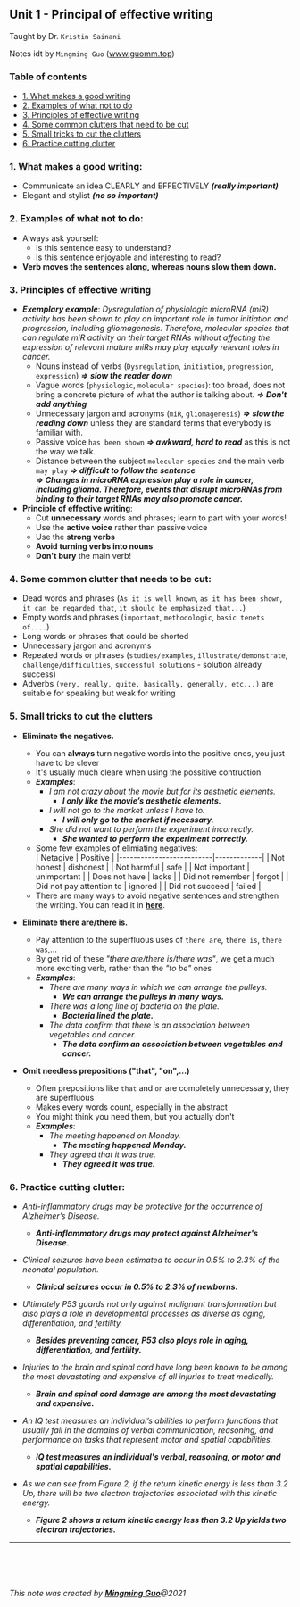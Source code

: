 ## Unit 1 - Principal of effective writing

Taught by Dr. `Kristin Sainani`

Notes idt by `Mingming Guo` (www.guomm.top)

### Table of contents
* [1. What makes a good writing](#1-What-makes-a-good-writing) 
* [2. Examples of what not to do](#2-Examples-of-what-not-to-do)
* [3. Principles of effective writing](#3-Principles-of-effective-writing)
* [4. Some common clutters that need to be cut](#4-Some-common-clutter-that-need-to-be-cut)
* [5. Small tricks to cut the clutters](#5-Small-tricks-to-cut-the-clutters)
* [6. Practice cutting clutter](#6-Practice-cutting-clutter)


### 1. What makes a good writing:
+ Communicate an idea CLEARLY and EFFECTIVELY ***(really important)***
+ Elegant and stylist ***(no so important)***

### 2. Examples of what not to do:
+ Always ask yourself:
	+ Is this sentence easy to understand?
	+ Is this sentence enjoyable and interesting to read?
+ **Verb moves the sentences along, whereas nouns slow them down.**

### 3. Principles of effective writing
+ ***Exemplary example***: *Dysregulation of physiologic microRNA (miR) activity has been shown to play an important role in tumor initiation and progression, including gliomagenesis. Therefore, molecular species that can regulate miR activity on their target RNAs without affecting the expression of relevant mature miRs may play equally relevant roles in cancer.*
	+ Nouns instead of verbs (`Dysregulation`, `initiation`, `progression`, `expression`) ***=> slow the reader down***
	+ Vague words (`physiologic`, `molecular species`): too broad, does not bring a concrete picture of what the author is talking about. ***=> Don't add anything***
	+ Unnecessary jargon and acronyms (`miR`, `gliomagenesis`) ***=> slow the reading down*** unless they are standard terms that everybody is familiar with.
	+ Passive voice `has been shown` ***=> awkward, hard to read*** as this is not the way we talk.
	+ Distance between the subject `molecular species` and the main verb `may play` ***=> difficult to follow the sentence***  
  ***=> Changes in microRNA expression play a role in cancer, including glioma. Therefore, events that disrupt microRNAs from binding to their target RNAs may also promote cancer.***
+ **Principle of effective writing**:
	+ Cut **unnecessary** words and phrases; learn to part with your words!
	+ Use the **active voice** rather than passive voice
	+ Use the **strong verbs**
	+ **Avoid turning verbs into nouns**
	+ **Don't bury** the main verb! 

### 4. Some common clutter that needs to be cut:
+ Dead words and phrases (`As it is well known`, `as it has been shown`, `it can be regarded that`, `it should be emphasized that...`)
+ Empty words and phrases (`important`, `methodologic`, `basic tenets of....`)
+ Long words or phrases that could be shorted
+ Unnecessary jargon and acronyms
+ Repeated words or phrases (`studies/examples`, `illustrate/demonstrate`, `challenge/difficulties`, `successful solutions` - solution already success)
+ Adverbs `(very, really, quite, basically, generally, etc...)` are suitable for speaking  but weak for writing

### 5. Small tricks to cut the clutters
+ **Eliminate the negatives.**
  + You can **always** turn negative words into the positive ones, you just have to be clever
  + It's usually much cleare when using the possitive contruction
  + ***Examples***:
 	+ *I am not crazy about the movie but for its aesthetic elements.*
  		+ ***I only like the movie’s aesthetic elements.***
  	+ *I will not go to the market unless I have to.*
  		+ ***I will only go to the market if necessary.***
  	+ *She did not want to perform the experiment incorrectly.*
  		+ ***She wanted to perform the experiment correctly.*** 
  + Some few examples of elimiating negatives:  
  	| Netagive                 | Positive    |
	|--------------------------|-------------|
	| Not honest               | dishonest   |
	| Not harmful              | safe        |
	| Not important            | unimportant |
	| Does not have            | lacks       |
	| Did not remember         | forgot      |
	| Did not pay attention to | ignored     |
	| Did not succeed          | failed      |
  + There are many ways to avoid negative sentences and strengthen the writing. You can read it in [**here**](https://wordvice.com/grammar-avoid-double-negatives/).

+ **Eliminate there are/there is.**
  + Pay attention to the superfluous uses of `there are`, `there is`, `there was`,...
  + By get rid of these *"there are/there is/there was"*, we get a much more exciting verb, rather than the *"to be"* ones
  + ***Examples***:
  	+ *There are many ways in which we can arrange the pulleys.*
  		+ ***We can arrange the pulleys in many ways.*** 
  	+ *There was a long line of bacteria on the plate.*
  		+ ***Bacteria lined the plate.*** 
	+ *The data confirm that there is an association between vegetables and cancer.*
  		+ ***The data confirm an association between vegetables and cancer.***

+ **Omit needless prepositions ("that", "on",...)**
  + Often prepositions like `that` and `on` are completely unnecessary, they are superfluous
  + Makes every words count, especially in the abstract
  + You might think you need them, but you actually don't
  + ***Examples***:
 	+ *The meeting happened on Monday.*
 		+ ***The meeting happened Monday.*** 
	+ *They agreed that it was true.*
  		+ ***They agreed it was true.***

### 6. Practice cutting clutter:
+ _Anti-inflammatory drugs may be protective for the occurrence of Alzheimer’s Disease._
  + ***Anti-inflammatory drugs may protect against Alzheimer's Disease.***

+ _Clinical seizures have been estimated to occur in 0.5% to 2.3% of the neonatal population._
  + ***Clinical seizures occur in 0.5% to 2.3% of newborns.***
  
+ _Ultimately P53 guards not only against malignant transformation but also plays a role in developmental processes as diverse as aging, differentiation, and fertility._
  + ***Besides preventing cancer, P53 also plays role in aging, differentiation, and fertility.***
  
+ _Injuries to the brain and spinal cord have long been known to be among the most devastating and expensive of all injuries to treat medically._
  + ***Brain and spinal cord damage are among the most devastating and expensive.***
  
+ _An IQ test measures an individual’s abilities to perform functions that usually fall in the domains of verbal communication, reasoning, and performance on tasks that represent motor and spatial capabilities._
  + ***IQ test measures an individual's verbal, reasoning, or motor and spatial capabilities.***

+ _As we can see from Figure 2, if the return kinetic energy is less than 3.2 Up, there will be two electron trajectories associated with this kinetic energy._
  + ***Figure 2 shows a return kinetic energy less than 3.2 Up yields two electron trajectories.***

***



<br><br>
<br><br>
_This note was created by [**Mingming Guo**](www.guomm.top)@2021_

